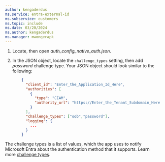 ```yaml
---
author: kengaderdus
ms.service: entra-external-id
ms.subservice: customers
ms.topic: include
ms.date: 03/20/2024
ms.author: kengaderdus
ms.manager: mwongerapk
---
```


1. Locate, then open *auth_config_native_auth.json*.

1. In the JSON object, locate the `challenge_types` setting, then add *password* challenge type. Your JSON object should look similar to the following:

    ```json
        { 
          "client_id": "Enter_the_Application_Id_Here", 
          "authorities": [ 
            { 
              "type": "CIAM", 
              "authority_url": "https://Enter_the_Tenant_Subdomain_Here.ciamlogin.com/Enter_the_Tenant_Subdomain_Here.onmicrosoft.com/" 
            } 
          ], 
          "challenge_types": ["oob","password"], 
          "logging": { 
            ...
          } 
        }
    ```

  The challenge types is a list of values, which the app uses to notify Microsoft Entra about the authentication method that it supports. Learn more [challenge types](../../concept-native-authentication-challenge-types.md).